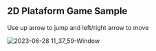 ## 2D Plataform Game Sample

Use up arrow to jump and left/right arrow to move

![2023-06-28 11_37_59-Window](https://github.com/CristianoSword/Web-FullStack-Study/assets/16153844/c6e711bf-219d-4c45-afb3-929bfa66145f)
